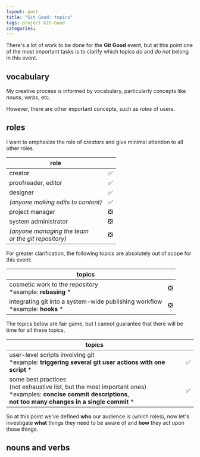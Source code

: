 ```yaml
---
layout: post
title: "Git Good: topics"
tags: project Git-Good
categories: 
---
```


There's a lot of work to be done for the **Git Good** event, but at this point one of the most important tasks is to clarify which topics *do* and *do not* belong in this event.

## vocabulary

My creative process is informed by vocabulary, particularly concepts like *nouns*, *verbs*, etc.

However, there are other important concepts, such as *roles* of users.

## roles

I want to emphasize the role of *creators* and give minimal attention to all other roles.

| role |   |
| --- | --- |
| creator | ✅ |
| proofreader, editor | ✅ |
| designer | ✅ |
| *(anyone making edits to content)* | ✅ |
| project manager | ❎ |
| system administrator | ❎ |
| *(anyone managing the team<br> or the git repository)* | ❎ |

For greater clarification, the following topics are absolutely out of scope for this event:

| topics |   |
| --- | --- |
| cosmetic work to the repository<br> *example: **rebasing** * | ❎ |
| integrating git into a system-wide publishing workflow <br>*example: **hooks** * | ❎ |

The topics below are fair game, but I cannot guarantee that there will be time for all these topics.

| topics |   |
| --- | --- |
| user-level scripts involving git<br> *example: **triggering several git user actions with one script** * | ✅ |
| some best practices<br> (not exhaustive list, but the most important ones)<br> *examples: **concise commit descriptions**,<br> **not too many changes in a single commit** * | ✅ |

So at this point we've defined **who** our audience is (which roles), now let's investigate **what** things they need to be aware of and **how** they act upon those things.

## nouns and verbs

